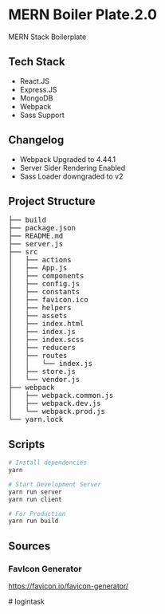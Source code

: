 # MERN Boiler Plate.2.0
MERN Stack Boilerplate

## Tech Stack
<ul>
    <li> React.JS </li>
    <li> Express.JS </li>
    <li> MongoDB </li>
    <li> Webpack </li>
    <li> Sass Support </li>
</ul>

## Changelog 
<ul>
    <li> Webpack Upgraded to 4.44.1  </li>
    <li> Server Sider Rendering Enabled  </li>
    <li> Sass Loader downgraded to v2 </li>
</ul>

## Project Structure 
<pre>
├── build  
├── package.json
├── README.md
├── server.js
├── src
│   ├── actions
│   ├── App.js
│   ├── components
│   ├── config.js
│   ├── constants
│   ├── favicon.ico
│   ├── helpers
│   ├── assets
│   ├── index.html
│   ├── index.js
│   ├── index.scss
│   ├── reducers
│   ├── routes
│   │   └── index.js
│   ├── store.js
│   └── vendor.js
├── webpack
│   ├── webpack.common.js
│   ├── webpack.dev.js
│   └── webpack.prod.js
└── yarn.lock
</pre>

## Scripts 
```sh 
# Install dependencies 
yarn 

# Start Development Server 
yarn run server  
yarn run client 

# For Production 
yarn run build 

```

## Sources 
### FavIcon Generator 
https://favicon.io/favicon-generator/


#   l o g i n t a s k  
 